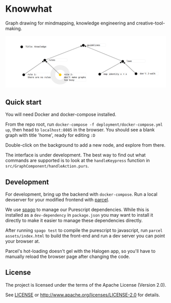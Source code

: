 # Knowwhat

Graph drawing for mindmapping, knowledge engineering and creative-tool-making.

![example graph](./exampleGraph.png)


## Quick start

You will need Docker and docker-compose installed.

From the repo root, run `docker-compose -f deployment/docker-compose.yml up`, then head to `localhost:8085` in the browser. You should see a blank graph with title 'home', ready for editing `:D`

Double-click on the background to add a new node, and explore from there.

The interface is under development. The best way to find out what commands are supported is to look at the `handleKeypress` function in `src/GraphComponent/handleAction.purs`.


## Development

For development, bring up the backend with `docker-compose`. Run a local devserver for your modified frontend with [parcel](https://parceljs.org/).

We use [spago](https://github.com/spacchetti/spago) to manage our Purescript dependencies.
While this is installed as a `dev-dependency` in `package.json` you may want to install it directly to make it easier to manage these dependencies directly.

After running `spago test` to compile the purescript to javascript, run `parcel assets/index.html` to build the front-end and run a dev server you can point your browser at.

Parcel's hot-loading doesn't gel with the Halogen app, so you'll have to manually reload the browser page after changing the code.


## License

The project is licensed under the terms of the Apache License (Version 2.0).

See [LICENSE](./LICENSE) or http://www.apache.org/licenses/LICENSE-2.0 for details.
